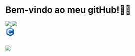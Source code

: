 <h1>
   Bem-vindo ao meu gitHub!👨‍💻
</h1>

<div>
   <a href="https://github.com/Moises-Paz/Moises-Paz">
   <img height="180em" src="https://github-readme-stats.vercel.app/api?username=Moises-Paz&show_icons=true&theme=midnight-purple"/>
   <img height="160em" src="https://github-readme-stats.vercel.app/api/top-langs/?username=Moises-Paz&layout=compact&theme=midnight-purple"/>
</div>
 
<div>
   <img align="center" alt="Moioses-Paz C" height="30" widht="40" src="https://github.com/devicons/devicon/blob/master/icons/c/c-original.svg">
</div>
   
##
<div>
   <a href="https://www.linkedin.com/in/moises-paz-melo-dos-santos/" target="_blank"> <img src="https://img.shields.io/badge/LinkedIn-0077B5?style=for-the-badge&logo=linkedin&logoColor=white" target="_black">
</div>
